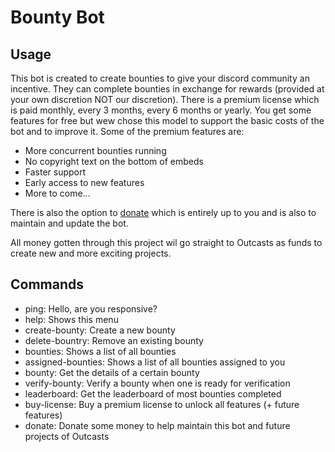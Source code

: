 # Bounty Bot

## Usage

This bot is created to create bounties to give your discord community an incentive. They can complete bounties in exchange for rewards (provided at your own discretion NOT our discretion). 
There is a premium license which is paid monthly, every 3 months, every 6 months or yearly. You get some features for free but wew chose this model to support the basic costs of the bot and to improve it.
Some of the premium features are: 
- More concurrent bounties running
- No copyright text on the bottom of embeds
- Faster support
- Early access to new features
- More to come...

There is also the option to [donate](https://www.paypal.com/donate/?hosted_button_id=DFWYVYABRRJX4) which is entirely up to you and is also to maintain and update the bot.

All money gotten through this project wil go straight to Outcasts as funds to create new and more exciting projects.

## Commands

- ping: Hello, are you responsive?
- help: Shows this menu
- create-bounty: Create a new bounty
- delete-bountry: Remove an existing bounty
- bounties: Shows a list of all bounties
- assigned-bounties: Shows a list of all bounties assigned to you
- bounty: Get the details of a certain bounty
- verify-bounty: Verify a bounty when one is ready for verification
- leaderboard: Get the leaderboard of most bounties completed
- buy-license: Buy a premium license to unlock all features (+ future features)
- donate: Donate some money to help maintain this bot and future projects of Outcasts
